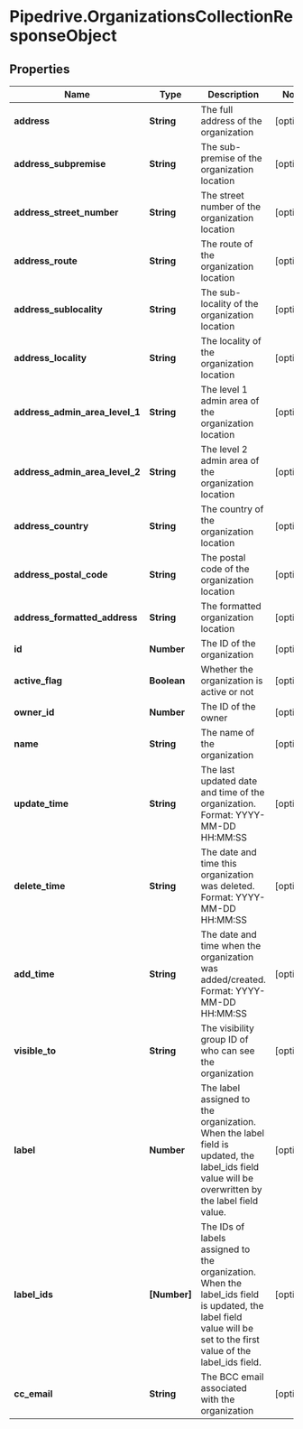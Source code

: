 # Pipedrive.OrganizationsCollectionResponseObject

## Properties

Name | Type | Description | Notes
------------ | ------------- | ------------- | -------------
**address** | **String** | The full address of the organization | [optional] 
**address_subpremise** | **String** | The sub-premise of the organization location | [optional] 
**address_street_number** | **String** | The street number of the organization location | [optional] 
**address_route** | **String** | The route of the organization location | [optional] 
**address_sublocality** | **String** | The sub-locality of the organization location | [optional] 
**address_locality** | **String** | The locality of the organization location | [optional] 
**address_admin_area_level_1** | **String** | The level 1 admin area of the organization location | [optional] 
**address_admin_area_level_2** | **String** | The level 2 admin area of the organization location | [optional] 
**address_country** | **String** | The country of the organization location | [optional] 
**address_postal_code** | **String** | The postal code of the organization location | [optional] 
**address_formatted_address** | **String** | The formatted organization location | [optional] 
**id** | **Number** | The ID of the organization | [optional] 
**active_flag** | **Boolean** | Whether the organization is active or not | [optional] 
**owner_id** | **Number** | The ID of the owner | [optional] 
**name** | **String** | The name of the organization | [optional] 
**update_time** | **String** | The last updated date and time of the organization. Format: YYYY-MM-DD HH:MM:SS | [optional] 
**delete_time** | **String** | The date and time this organization was deleted. Format: YYYY-MM-DD HH:MM:SS | [optional] 
**add_time** | **String** | The date and time when the organization was added/created. Format: YYYY-MM-DD HH:MM:SS | [optional] 
**visible_to** | **String** | The visibility group ID of who can see the organization | [optional] 
**label** | **Number** | The label assigned to the organization. When the label field is updated, the label_ids field value will be overwritten by the label field value. | [optional] 
**label_ids** | **[Number]** | The IDs of labels assigned to the organization. When the label_ids field is updated, the label field value will be set to the first value of the label_ids field. | [optional] 
**cc_email** | **String** | The BCC email associated with the organization | [optional] 


